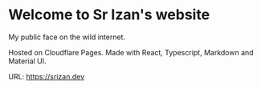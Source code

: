 # Welcome to Sr Izan's website

My public face on the wild internet.

Hosted on Cloudflare Pages. Made with React, Typescript, Markdown and Material UI.

URL: https://srizan.dev